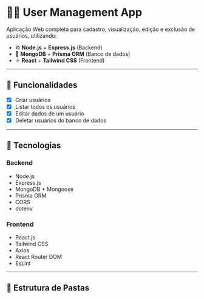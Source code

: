 # 🧑‍💼 User Management App

Aplicação Web completa para cadastro, visualização, edição e exclusão de usuários, utilizando:

- ⚙️ **Node.js** + **Express.js** (Backend)
- 🍃 **MongoDB** + **Prisma ORM** (Banco de dados)
- ⚛️ **React** + **Tailwind CSS** (Frontend)

---

## 🚀 Funcionalidades

- [x] Criar usuários
- [x] Listar todos os usuários
- [x] Editar dados de um usuário
- [x] Deletar usuários do banco de dados

---

## 🧩 Tecnologias

### Backend

- Node.js
- Express.js
- MongoDB + Mongoose
- Prisma ORM
- CORS
- dotenv

### Frontend

- React.js
- Tailwind CSS
- Axios
- React Router DOM
- EsLint

---

## 📁 Estrutura de Pastas
